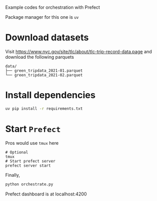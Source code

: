 Example codes for orchestration with Prefect

Package manager for this one is `uv`

# Download datasets

Visit https://www.nyc.gov/site/tlc/about/tlc-trip-record-data.page and download the following parquets
```
data/
├── green_tripdata_2021-01.parquet
└── green_tripdata_2021-02.parquet
```

# Install dependencies

```bash
uv pip install -r requirements.txt
```

# Start `Prefect`

Pros would use `tmux` here
```
# Optional
tmux
# Start prefect server
prefect server start
```

Finally,
```bash
python orchestrate.py
```

Prefect dashboard is at localhost:4200


